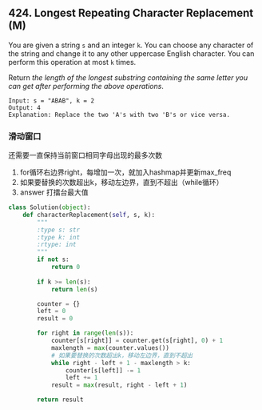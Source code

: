 ## 424. Longest Repeating Character Replacement (M)

You are given a string `s` and an integer `k`. You can choose any character of the string and change it to any other uppercase English character. You can perform this operation at most `k` times.

Return *the length of the longest substring containing the same letter you can get after performing the above operations*.

```
Input: s = "ABAB", k = 2
Output: 4
Explanation: Replace the two 'A's with two 'B's or vice versa.
```

### 滑动窗口

还需要一直保持当前窗口相同字母出现的最多次数

1. for循环右边界right，每增加一次，就加入hashmap并更新max_freq
2.  如果要替换的次数超出k，移动左边界，直到不超出（while循环）
3. answer 打擂台最大值

```python
class Solution(object):
    def characterReplacement(self, s, k):
        """
        :type s: str
        :type k: int
        :rtype: int
        """
        if not s:
            return 0
    
        if k >= len(s):
            return len(s)

        counter = {}
        left = 0
        result = 0

        for right in range(len(s)):
            counter[s[right]] = counter.get(s[right], 0) + 1
            maxlength = max(counter.values())
           	# 如果要替换的次数超出k，移动左边界，直到不超出
            while right - left + 1 - maxlength > k:
                counter[s[left]] -= 1
                left += 1
            result = max(result, right - left + 1)

        return result
```

